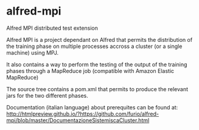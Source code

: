 alfred-mpi
==========

Alfred MPI distributed test extension

Alfred MPI is a project dependant on Alfred that permits the distribution of the training phase on multiple processes accross a cluster (or a single machine) using MPJ.

It also contains a way to perform the testing of the output of the training phases through a MapReduce job (compatible with Amazon Elastic MapReduce)

The source tree contains a pom.xml that permits to produce the relevant jars for the two different phases.

Documentation (italian language) about prerequites can be found at: http://htmlpreview.github.io/?https://github.com/furio/alfred-mpi/blob/master/DocumentazioneSistemiscaCluster.html
